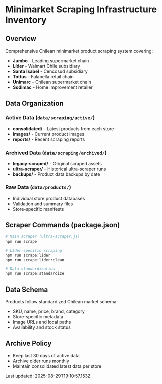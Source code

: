 # Minimarket Scraping Infrastructure Inventory

## Overview
Comprehensive Chilean minimarket product scraping system covering:
- **Jumbo** - Leading supermarket chain
- **Líder** - Walmart Chile subsidiary  
- **Santa Isabel** - Cencosud subsidiary
- **Tottus** - Falabella retail chain
- **Unimarc** - Chilean supermarket chain
- **Sodimac** - Home improvement retailer

## Data Organization

### Active Data (`data/scraping/active/`)
- **consolidated/** - Latest products from each store
- **images/** - Current product images
- **reports/** - Recent scraping reports

### Archived Data (`data/scraping/archived/`)
- **legacy-scraped/** - Original scraped assets
- **ultra-scraper/** - Historical ultra-scraper runs
- **backups/** - Product data backups by date

### Raw Data (`data/products/`)
- Individual store product databases
- Validation and summary files
- Store-specific manifests

## Scraper Commands (package.json)

```bash
# Main scraper (ultra-scraper.js)
npm run scrape

# Líder-specific scraping
npm run scrape:lider
npm run scrape:lider:clean

# Data standardization
npm run scrape:standardize
```

## Data Schema
Products follow standardized Chilean market schema:
- SKU, name, price, brand, category
- Store-specific metadata
- Image URLs and local paths
- Availability and stock status

## Archive Policy
- Keep last 30 days of active data
- Archive older runs monthly
- Maintain consolidated latest data per store

Last updated: 2025-08-29T19:10:57.153Z
